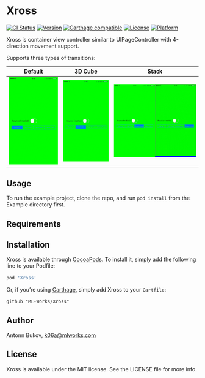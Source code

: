 # Xross

[![CI Status](http://img.shields.io/travis/ML-Works/Xross.svg?style=flat)](https://travis-ci.org/ML-Works/Xross)
[![Version](https://img.shields.io/cocoapods/v/Xross.svg?style=flat)](http://cocoapods.org/pods/Xross)
[![Carthage compatible](https://img.shields.io/badge/Carthage-compatible-4BC51D.svg?style=flat)](https://github.com/Carthage/Carthage)
[![License](https://img.shields.io/cocoapods/l/Xross.svg?style=flat)](http://cocoapods.org/pods/Xross)
[![Platform](https://img.shields.io/cocoapods/p/Xross.svg?style=flat)](http://cocoapods.org/pods/Xross)

Xross is container view controller similar to UIPageController with 4-direction movement support.

Supports three types of transitions:

| Default                        | 3D Cube                        | Stack                                                         |
| ------------------------------ | ------------------------------ | ------------------------------------------------------------- |
| <img src="images/xross-1.gif"> | <img src="images/xross-2.gif"> | <img src="images/xross-3.gif" width="50%"><img src="images/xross-4.gif" width="50%"> |

## Usage

To run the example project, clone the repo, and run `pod install` from the Example directory first.

## Requirements

## Installation

Xross is available through [CocoaPods](http://cocoapods.org). To install
it, simply add the following line to your Podfile:

```ruby
pod 'Xross'
```

Or, if you’re using [Carthage](https://github.com/Carthage/Carthage), simply add Xross to your `Cartfile`:

```
github "ML-Works/Xross"
```

## Author

Antonn Bukov, k06a@mlworks.com

## License

Xross is available under the MIT license. See the LICENSE file for more info.
